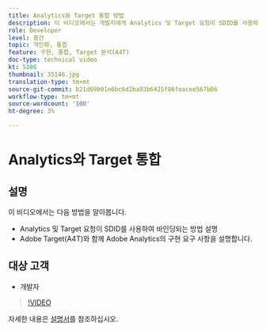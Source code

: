```yaml
---
title: Analytics와 Target 통합 방법
description: 이 비디오에서는 개발자에게 Analytics 및 Target 요청이 SDID를 사용하여 바인딩되는 방법을 보여 줍니다. 이 비디오를 통해 Adobe Target(A4T)과 함께 Adobe Analytics에 대한 구현 요구 사항을 살펴볼 수 있습니다.
role: Developer
level: 중간
topic: 개인화, 통합
feature: 구현, 통합, Target 분석(A4T)
doc-type: technical video
kt: 5386
thumbnail: 35146.jpg
translation-type: tm+mt
source-git-commit: b21d69b01e6bc6d2ba93b6425f86feacee567b06
workflow-type: tm+mt
source-wordcount: '100'
ht-degree: 3%

---
```



# Analytics와 Target 통합

## 설명

이 비디오에서는 다음 방법을 알아봅니다.

* Analytics 및 Target 요청이 SDID를 사용하여 바인딩되는 방법 설명
* Adobe Target(A4T)와 함께 Adobe Analytics의 구현 요구 사항을 설명합니다.

## 대상 고객

* 개발자

>[!VIDEO](https://video.tv.adobe.com/v/35146/?quality=12)

자세한 내용은 [설명서](https://docs.adobe.com/content/help/en/target/using/integrate/a4t/a4timplementation.html)를 참조하십시오.
